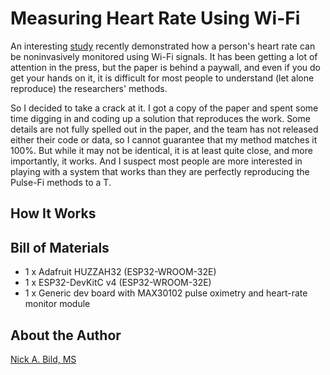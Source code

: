 # Measuring Heart Rate Using Wi-Fi

An interesting [study](https://www.hackster.io/news/i-heart-wi-fi-f3f726a38a1f) recently demonstrated how a person's heart rate can be noninvasively monitored using Wi-Fi signals. It has been getting a lot of attention in the press, but the paper is behind a paywall, and even if you do get your hands on it, it is difficult for most people to understand (let alone reproduce) the researchers' methods.

So I  decided to take a crack at it. I got a copy of the paper and spent some time digging in and coding up a solution that reproduces the work. Some details are not fully spelled out in the paper, and the team has not released either their code or data, so I cannot guarantee that my method matches it 100%. But while it may not be identical, it is at least quite close, and more importantly, it works. And I suspect most people are more interested in playing with a system that works than they are perfectly reproducing the Pulse-Fi methods to a T.

## How It Works

## Bill of Materials

- 1 x Adafruit HUZZAH32 (ESP32-WROOM-32E)
- 1 x ESP32-DevKitC v4 (ESP32-WROOM-32E)
- 1 x Generic dev board with MAX30102 pulse oximetry and heart-rate monitor module

## About the Author

[Nick A. Bild, MS](https://nickbild79.firebaseapp.com/#!/)
